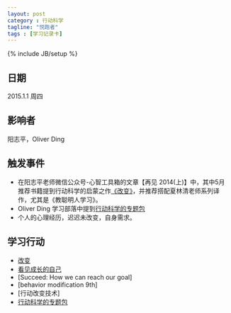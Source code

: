 ```yaml
---
layout: post
category : 行动科学
tagline: "悦跑者"
tags : [学习记录卡]
---
```

{% include JB/setup %}

## 日期 ##

2015.1.1 周四

## 影响者 ##

阳志平，Oliver Ding

## 触发事件 ##

* 在阳志平老师微信公众号-心智工具箱的文章【再见 2014(上)】中，其中5月推荐书籍提到行动科学的启蒙之作[《改变》](http://book.douban.com/subject/3006742/)，并推荐搭配夏林清老师系列译作，尤其是《教聪明人学习》。
* Oliver Ding 学习部落中提到[行动科学的专题包](http://www.bagtheweb.com/b/neJ6Zp)
* 个人的心理经历，迟迟未改变，自身需求。

## 学习行动 ##

* [改变](http://book.douban.com/subject/3006742/)
* [看见成长的自己]()
* [Succeed: How we can reach our goal]
* [behavior modification 9th]
* [行动改变技术]
* [行动科学的专题包](http://www.bagtheweb.com/b/neJ6Zp)